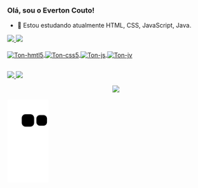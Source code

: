 ### Olá, sou o Everton Couto!


- 🌱 Estou estudando atualmente HTML, CSS, JavaScript, Java.

<div>
 <a href = "https://github.com/toncouto">
 <img height = "180em" src="https://github-readme-stats.vercel.app/api?username=toncouto&show_icons=true&theme=dark&include_all_commits=true&count_private=true"/>
 <img height = "180em" src="https://github-readme-stats.vercel.app/api/top-langs/?username=toncouto&layout=compact&langs_count=16&theme=dark"/>
</div>

<div style ="display: inline_block"> <br>
<img align="center" alt="Ton-hmtl5" height="30" width="40" src="https://cdn.jsdelivr.net/gh/devicons/devicon/icons/html5/html5-original.svg"/>
<img align="center" alt="Ton-css5" height="30" width="40" src="https://cdn.jsdelivr.net/gh/devicons/devicon/icons/css3/css3-original.svg" />
<img align="center" alt="Ton-js" height="30" width="40" src="https://cdn.jsdelivr.net/gh/devicons/devicon/icons/javascript/javascript-original.svg" />
<img align="center" alt="Ton-jv" height="50" width="40" src="https://cdn.jsdelivr.net/gh/devicons/devicon/icons/java/java-original-wordmark.svg" />

 </div>
 
 ##
 
 <div>
 <a href="https://instagram.com/evertoncouto87" target="_blank"> <img src="https://img.shields.io/badge/Instagram-E4405F?style=for-the-badge&logo=instagram&logoColor=white" target="_blank"> </a>
 <a href="https://www.linkedin.com/in/everton-couto-95b4aa236/" target="_blank"> <img src ="https://img.shields.io/badge/LinkedIn-0077B5?style=for-the-badge&logo=linkedin&logoColor=white" target="_blank"> </a>
 </div>
 
<p align="center">   <img alingn="center" src="https://profile-counter.glitch.me/Formandodev/count.svg" /></p>


![snake gif](https://github.com/Formandodev/Formandodev/blob/output/github-contribution-grid-snake.svg)
